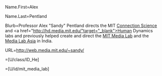 Name.First=Alex

Name.Last=Pentland

Blurb=Professor Alex "Sandy" Pentland directs the MIT <a href="http://connection.mit.edu/" target="_blank">Connection Science</a> and <a href="http://hd.media.mit.edu/"target="_blank">Human Dynamics</a> labs and previously helped create and direct the <a href="https://www.media.mit.edu/" target="_blank">MIT Media Lab</a> and the <a href="http://www.medialabasia.in/" target="_blank">Media Lab Asia</a> in India.

URL=<a href="http://web.media.mit.edu/~sandy/">http://web.media.mit.edu/~sandy/</a>

=[U/class/ID_He]

=[U/id/mit_media_lab]